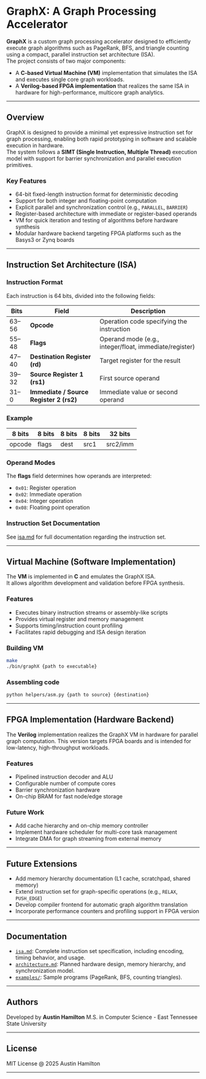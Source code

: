 # GraphX: A Graph Processing Accelerator

**GraphX** is a custom graph processing accelerator designed to efficiently execute graph algorithms such as PageRank, BFS, and triangle counting using a compact, parallel instruction set architecture (ISA).  
The project consists of two major components:
- A **C-based Virtual Machine (VM)** implementation that simulates the ISA and executes single core graph workloads.
- A **Verilog-based FPGA implementation** that realizes the same ISA in hardware for high-performance, multicore graph analytics.

---

## Overview

GraphX is designed to provide a minimal yet expressive instruction set for graph processing, enabling both rapid prototyping in software and scalable execution in hardware.  
The system follows a **SIMT (Single Instruction, Multiple Thread)** execution model with support for barrier synchronization and parallel execution primitives.

### Key Features
- 64-bit fixed-length instruction format for deterministic decoding
- Support for both integer and floating-point computation
- Explicit parallel and synchronization control (e.g., `PARALLEL`, `BARRIER`)
- Register-based architecture with immediate or register-based operands
- VM for quick iteration and testing of algorithms before hardware synthesis
- Modular hardware backend targeting FPGA platforms such as the Basys3 or Zynq boards

---

## Instruction Set Architecture (ISA)

### Instruction Format
Each instruction is 64 bits, divided into the following fields:

| Bits | Field        | Description |
|------|---------------|-------------|
| 63–56 | **Opcode** | Operation code specifying the instruction |
| 55–48 | **Flags** | Operand mode (e.g., integer/float, immediate/register) |
| 47–40 | **Destination Register (rd)** | Target register for the result |
| 39–32 | **Source Register 1 (rs1)** | First source operand |
| 31–0  | **Immediate / Source Register 2 (rs2)** | Immediate value or second operand |

### Example

| 8 bits | 8 bits | 8 bits | 8 bits | 32 bits |
| ------ | ------ | ------ | ------ | ------- |
| opcode | flags | dest | src1 | src2/imm |

### Operand Modes
The **flags** field determines how operands are interpreted:
- `0x01`: Register operation  
- `0x02`: Immediate operation  
- `0x04`: Integer operation  
- `0x08`: Floating point operation

### Instruction Set Documentation
See [isa.md](docs/isa.md) for full documentation regarding the instruction set.

---

## Virtual Machine (Software Implementation)

The **VM** is implemented in **C** and emulates the GraphX ISA.  
It allows algorithm development and validation before FPGA synthesis.

### Features
- Executes binary instruction streams or assembly-like scripts
- Provides virtual register and memory management
- Supports timing/instruction count profiling
- Facilitates rapid debugging and ISA design iteration

### Building VM
```bash
make
./bin/graphX {path to executable}
```

### Assembling code
```bash
python helpers/asm.py {path to source} {destination}
```

---

## FPGA Implementation (Hardware Backend)

The **Verilog** implementation realizes the GraphX VM in hardware for parallel graph computation. This version targets FPGA boards and is intended for low-latency, high-throughput workloads.

### Features
 - Pipelined instruction decoder and ALU
 - Configurable number of compute cores
 - Barrier synchronization hardware
 - On-chip BRAM for fast node/edge storage

### Future Work
 - Add cache hierarchy and on-chip memory controller
 - Implement hardware scheduler for multi-core task management
 - Integrate DMA for graph streaming from external memory

---

## Future Extensions
 - Add memory hierarchy documentation (L1 cache, scratchpad, shared memory)
 - Extend instruction set for graph-specific operations (e.g., `RELAX`, `PUSH_EDGE`)
 - Develop compiler frontend for automatic graph algorithm translation
 - Incorporate performance counters and profiling support in FPGA version

---

## Documentation
 - [`isa.md`](docs/isa.md): Complete instruction set specification, including encoding, timing behavior, and usage.
 - [`architecture.md`](docs/architecture.md): Planned hardware design, memory hierarchy, and synchronization model.
 - [`examples/`](docs/examples): Sample programs (PageRank, BFS, counting triangles).

---

## Authors

Developed by **Austin Hamilton**
M.S. in Computer Science - East Tennessee State University

---

## License

MIT License @ 2025 Austin Hamilton

---